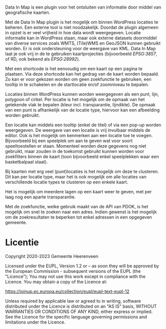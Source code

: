 Data In Map is een plugin voor het ontsluiten van informatie door middel van geografische kaarten.

Met de Data In Map plugin is het mogelijk om binnen WordPress locaties te beheren. Een externe tool is niet noodzakelijk. Doordat de plugin algemeen in opzet is er veel vrijheid in hoe data wordt weergegeven. Locatie informatie kan in WordPress staan, maar ook externe datasets doormiddel van diverse services zoals WMTS, (Tile)WMS en GeoJSON kunnen gebruikt worden. Er is ook ondersteuning voor de weergave van KML. Data In Map laat je ook vrij in de te gebruiken kaartprojecties (bijvoorbeeld *EPSG:3857*, of RD, ook bekend als *EPSG:28992*).

Met een shortcode is het eenvoudig om een kaart op een pagina te plaatsen. Via deze shortcode kan het gedrag van de kaart worden bepaald. Zo kan er voor gekozen worden om geen zoekfunctie te gebruiken, een tooltip in te schakelen en de startlocatie en/of zoomniveau te bepalen.

Locaties binnen WordPress kunnen worden weergegeven als een punt, lijn, polygoon of cirkel. Per locatie is het mogelijk om de opmaak van het getekende vlak te bepalen (kleur incl. transparantie, lijndikte). De opmaak van een punt is afhankelijk van de locatie type, hiervoor kan een afbeelding worden gebruikt.

Een locatie kan middels een tooltip (enkel de titel) of via een pop-up worden weergegeven. De weergave van een locatie is vrij invulbaar middels de editor. Ook is het mogelijk om kenmerken aan een locatie toe te voegen. Bijvoorbeeld bij een speelplek om aan te geven wat voor soort speeltoestellen er staan. Momenteel worden deze gegevens nog niet gebruikt, maar zouden in de toekomst gebruikt kunnen worden voor zoekfilters binnen de kaart (toon bijvoorbeeld enkel speelplekken waar een basketbalpaal staat).

Bij kaarten met erg veel (punt)locaties is het mogelijk om deze te clusteren. Dit kan per locatie type, maar het is ook mogelijk om alle locaties van verschillende locatie types te clusteren op een enkele kaart.

Het is mogelijk om meerdere lagen op een kaart weer te geven, met per laag nog een aparte transparantie.

Met de zoekfunctie, welke gebruik maakt van de API van PDOK, is het mogelijk om snel te zoeken naar een adres. Indien gewenst is het mogelijk om de zoekresultaten te beperken tot enkel adressen in een opgegeven gemeente.

# Licentie

Copyright 2020-2023 Gemeente Heerenveen

Licensed under the EUPL, Version 1.2 or – as soon they will be approved by the European Commission - subsequent versions of the EUPL (the "Licence");
You may not use this work except in compliance with the Licence.
You may obtain a copy of the Licence at:

https://joinup.ec.europa.eu/collection/eupl/eupl-text-eupl-12

Unless required by applicable law or agreed to in writing, software distributed under the Licence is distributed on an "AS IS" basis,
WITHOUT WARRANTIES OR CONDITIONS OF ANY KIND, either express or implied.
See the Licence for the specific language governing permissions and limitations under the Licence.